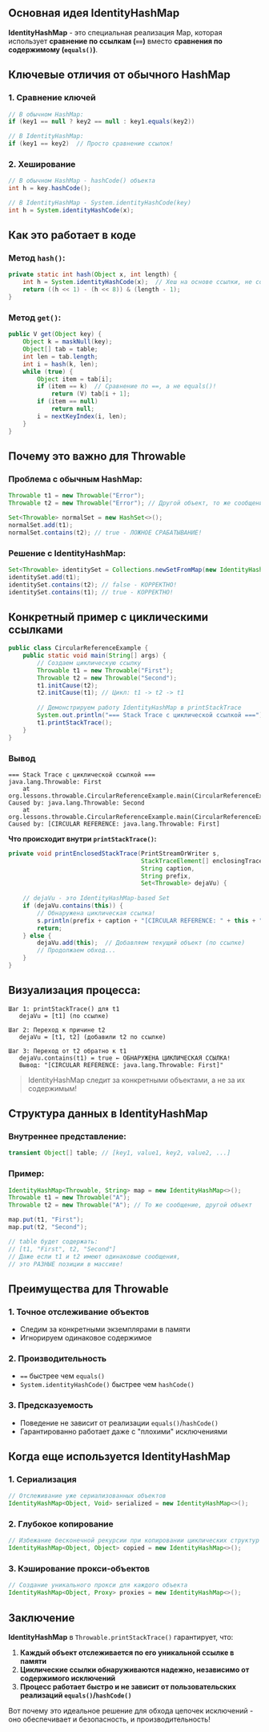## Основная идея IdentityHashMap

**IdentityHashMap** - это специальная реализация Map, которая использует **сравнение по ссылкам (`==`)** вместо **сравнения по содержимому (`equals()`)**.

## Ключевые отличия от обычного HashMap

### 1. Сравнение ключей
```java
// В обычном HashMap:
if (key1 == null ? key2 == null : key1.equals(key2))

// В IdentityHashMap:
if (key1 == key2)  // Просто сравнение ссылок!
```

### 2. Хеширование
```java
// В обычном HashMap - hashCode() объекта
int h = key.hashCode();

// В IdentityHashMap - System.identityHashCode(key)
int h = System.identityHashCode(x);
```

## Как это работает в коде

### Метод `hash()`:
```java
private static int hash(Object x, int length) {
    int h = System.identityHashCode(x);  // Хеш на основе ссылки, не содержимого
    return ((h << 1) - (h << 8)) & (length - 1);
}
```

### Метод `get()`:
```java
public V get(Object key) {
    Object k = maskNull(key);
    Object[] tab = table;
    int len = tab.length;
    int i = hash(k, len);
    while (true) {
        Object item = tab[i];
        if (item == k)  // Сравнение по ==, а не equals()!
            return (V) tab[i + 1];
        if (item == null)
            return null;
        i = nextKeyIndex(i, len);
    }
}
```

## Почему это важно для Throwable

### Проблема с обычным HashMap:
```java
Throwable t1 = new Throwable("Error");
Throwable t2 = new Throwable("Error"); // Другой объект, то же сообщение

Set<Throwable> normalSet = new HashSet<>();
normalSet.add(t1);
normalSet.contains(t2); // true - ЛОЖНОЕ СРАБАТЫВАНИЕ!
```

### Решение с IdentityHashMap:
```java
Set<Throwable> identitySet = Collections.newSetFromMap(new IdentityHashMap<>());
identitySet.add(t1);
identitySet.contains(t2); // false - КОРРЕКТНО!
identitySet.contains(t1); // true - КОРРЕКТНО!
```

## Конкретный пример с циклическими ссылками

```java
public class CircularReferenceExample {
    public static void main(String[] args) {
        // Создаем циклическую ссылку
        Throwable t1 = new Throwable("First");
        Throwable t2 = new Throwable("Second"); 
        t1.initCause(t2);
        t2.initCause(t1); // Цикл: t1 -> t2 -> t1
        
        // Демонстрируем работу IdentityHashMap в printStackTrace
        System.out.println("=== Stack Trace с циклической ссылкой ===");
        t1.printStackTrace();
    }
}
```

### **Вывод**
```
=== Stack Trace с циклической ссылкой ===
java.lang.Throwable: First
	at org.lessons.throwable.CircularReferenceExample.main(CircularReferenceExample.java:6)
Caused by: java.lang.Throwable: Second
	at org.lessons.throwable.CircularReferenceExample.main(CircularReferenceExample.java:7)
Caused by: [CIRCULAR REFERENCE: java.lang.Throwable: First]
```

**Что происходит внутри `printStackTrace()`:**

```java
private void printEnclosedStackTrace(PrintStreamOrWriter s,
                                     StackTraceElement[] enclosingTrace,
                                     String caption,
                                     String prefix,
                                     Set<Throwable> dejaVu) {
    
    // dejaVu - это IdentityHashMap-based Set
    if (dejaVu.contains(this)) {
        // Обнаружена циклическая ссылка!
        s.println(prefix + caption + "[CIRCULAR REFERENCE: " + this + "]");
        return;
    } else {
        dejaVu.add(this);  // Добавляем текущий объект (по ссылке)
        // Продолжаем обход...
    }
}
```

## Визуализация процесса:

```
Шаг 1: printStackTrace() для t1
   dejaVu = [t1] (по ссылке)

Шаг 2: Переход к причине t2
   dejaVu = [t1, t2] (добавили t2 по ссылке)

Шаг 3: Переход от t2 обратно к t1
   dejaVu.contains(t1) = true ← ОБНАРУЖЕНА ЦИКЛИЧЕСКАЯ ССЫЛКА!
   Вывод: "[CIRCULAR REFERENCE: java.lang.Throwable: First]"
```
> IdentityHashMap следит за конкретными объектами, а не за их содержимым!

## Структура данных в IdentityHashMap

### Внутреннее представление:
```java
transient Object[] table; // [key1, value1, key2, value2, ...]
```

### Пример:
```java
IdentityHashMap<Throwable, String> map = new IdentityHashMap<>();
Throwable t1 = new Throwable("A");
Throwable t2 = new Throwable("A"); // То же сообщение, другой объект

map.put(t1, "First");
map.put(t2, "Second");

// table будет содержать:
// [t1, "First", t2, "Second"]
// Даже если t1 и t2 имеют одинаковые сообщения,
// это РАЗНЫЕ позиции в массиве!
```

## Преимущества для Throwable

### 1. **Точное отслеживание объектов**
- Следим за конкретными экземплярами в памяти
- Игнорируем одинаковое содержимое

### 2. **Производительность**
- `==` быстрее чем `equals()`
- `System.identityHashCode()` быстрее чем `hashCode()`

### 3. **Предсказуемость**
- Поведение не зависит от реализации `equals()`/`hashCode()`
- Гарантированно работает даже с "плохими" исключениями

## Когда еще используется IdentityHashMap

### 1. **Сериализация**
```java
// Отслеживание уже сериализованных объектов
IdentityHashMap<Object, Void> serialized = new IdentityHashMap<>();
```

### 2. **Глубокое копирование**
```java
// Избежание бесконечной рекурсии при копировании циклических структур
IdentityHashMap<Object, Object> copied = new IdentityHashMap<>();
```

### 3. **Кэширование прокси-объектов**
```java
// Создание уникального прокси для каждого объекта
IdentityHashMap<Object, Proxy> proxies = new IdentityHashMap<>();
```

## Заключение

**IdentityHashMap** в `Throwable.printStackTrace()` гарантирует, что:

1. **Каждый объект отслеживается по его уникальной ссылке в памяти**
2. **Циклические ссылки обнаруживаются надежно, независимо от содержимого исключений**
3. **Процесс работает быстро и не зависит от пользовательских реализаций `equals()`/`hashCode()`**

Вот почему это идеальное решение для обхода цепочек исключений - оно обеспечивает и безопасность, и производительность!